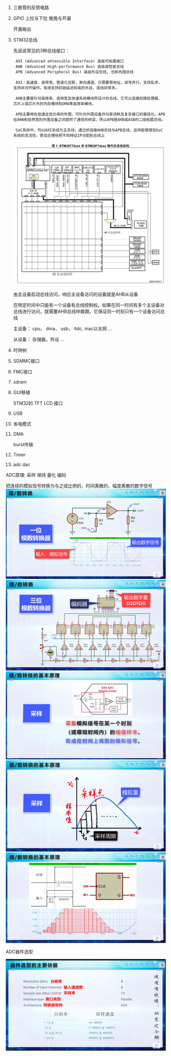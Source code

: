 1. 三极管的反馈电路

2. GPIO 上拉与下拉 推挽与开漏

	开漏输出

3. STM32总线

	先说说常见的3种总线接口：

		AXI (Advanced eXtensible Interface) 高级可拓展接口
		AHB (Advanced High-performance Bus) 高级高性能总线
		APB (Advanced Peripheral Bus) 高级外设总线, 也称外围总线

		AXI：高速度、高带宽，管道化互联，单向通道，只需要首地址，读写并行，支持乱序，支持非对齐操作，有效支持初始延迟较高的外设，连线非常多。

		AHB主要是针对高效率、高频宽及快速系统模块所设计的总线，它可以连接如微处理器、芯片上或芯片外的内存模块和DMA等高效率模块。

		APB主要用在低速且低功率的外围，可针对外围设备作功率消耗及复杂接口的最佳化。APB在AHB和低带宽的外围设备之间提供了通信的桥梁，所以APB是AHB或ASB的二级拓展总线。

		SoC系统中，均以AXI总线为主总线，通过桥连接AHB总线与APB总线，这样能够增加SoC系统的灵活性，更加合理地把不同特征IP分配到总线上

	![](images/%E6%8A%80%E8%83%BD%E6%80%BB%E7%BB%93%202020-07-05-11-23-09.png)

	由主设备启动总线访问，响应主设备访问的设备就是AHB从设备

	在特定时间中只能有一个设备有总线控制权。如果在同一时间有多个主设备对总线进行访问，就需要AHB总线仲裁期，它保证同一时刻只有一个设备访问总线

	主设备：
		cpu， dma， usb， ltdc, mac以太网 ...

	从设备：
		存储器，外设 ...

4. 时钟树

5. SDMMC接口

6. FMC接口

7. sdram

8. GUI移植

	STM32的 TFT LCD 接口

9.  USB

10. 省电模式

11. DMA

	burst传输

12. Timer

13. adc dac

ADC原理: 采样 保持 量化 编码

把连续的模拟信号转换为与之成比例的、时间离散的、幅度离散的数字信号
![](images/ADC%E5%8E%9F%E7%90%8601.png)
![](images/ADC%E5%8E%9F%E7%90%8602.png)
![](images/ADC%20%E9%87%87%E6%A0%B700.png)
![](images/ADC%20%E9%87%87%E6%A0%B701.png)
![](images/ADC%20%E9%87%87%E6%A0%B703.png)


ADC器件选型

![](images/ADC%E5%99%A8%E4%BB%B6%E9%80%89%E5%9E%8B.png)
